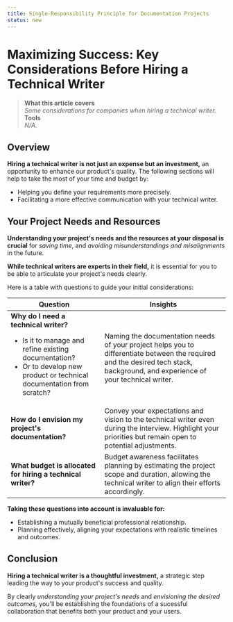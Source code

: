 ```yaml
---
title: Single-Responsibility Principle for Documentation Projects   
status: new
---   
```


# Maximizing Success: Key Considerations Before Hiring a Technical Writer

> **What this article covers**  
> _Some considerations for companies when hiring a technical writer._   
> **Tools**  
> _N/A._  

## Overview    

**Hiring a technical writer is not just an expense but an investment,** an opportunity to enhance our product's quality. The following sections will help to take the most of your time and budget  by:

* Helping you define your requirements more precisely.
* Facilitating a more effective communication with your technical writer.  

## Your Project Needs and Resources   

**Understanding your project's needs and the resources at your disposal is crucial** for *saving time*, and *avoiding misunderstandings and misalignments* in the future.  

**While technical writers are experts in their field,** it is essential for you to be able to articulate your project's needs clearly. 

Here is a table with questions to guide your initial considerations:       

| Question |  Insights |  
|------------- |-------------- |   
| **Why do I need a technical writer?**<ul><li>Is it to manage and refine existing documentation?</li><li>Or to develop new product or technical documentation from scratch?</li></ul> | Naming the documentation needs of your project helps you to differentiate between the required and the desired tech stack, background, and experience of your technical writer.|  
| **How do I envision my project's documentation?** | Convey your expectations and vision to the technical writer even during the interview. Highlight your priorities but remain open to potential adjustments. |  
| **What budget is allocated for hiring a technical writer?** | Budget awareness facilitates planning by estimating the project scope and duration, allowing the technical writer to align their efforts accordingly.|
  
**Taking these questions into account is invaluable for:**

* Establishing a mutually beneficial professional relationship.
* Planning effectively, aligning your expectations with realistic timelines and outcomes.


## Conclusion  

**Hiring a technical writer is a thoughtful investment,** a strategic step leading the way to  your product's success and quality.   

By clearly *understanding your project's needs* and *envisioning the desired outcomes,* you'll be establishing the foundations of a sucessful collaboration that benefits both your product and your users.


     
